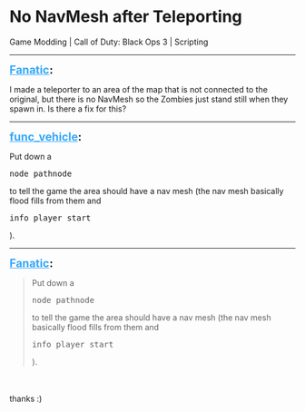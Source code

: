 # No NavMesh after Teleporting
Game Modding | Call of Duty: Black Ops 3 | Scripting

---
<strong style="font-size: 1.4em;"><span style="text-decoration: underline;text-decoration-color: #34a7f9;"><span style="color:#34a7f9;">Fanatic</span></span>:</strong>

<p>I made a teleporter to an area of the map that is not connected to the original, but there is no NavMesh so the Zombies just stand still when they spawn in. Is there a fix for this?</p>

---
<strong style="font-size: 1.4em;"><span style="text-decoration: underline;text-decoration-color: #34a7f9;"><span style="color:#34a7f9;">func_vehicle</span></span>:</strong>

<p>Put down a <pre>node_pathnode</pre> to tell the game the area should have a nav mesh (the nav mesh basically flood fills from them and <pre>info_player_start</pre>).</p>

---
<strong style="font-size: 1.4em;"><span style="text-decoration: underline;text-decoration-color: #34a7f9;"><span style="color:#34a7f9;">Fanatic</span></span>:</strong>

<p><blockquote>Put down a <pre>node_pathnode</pre> to tell the game the area should have a nav mesh (the nav mesh basically flood fills from them and <pre>info_player_start</pre>).<br /></blockquote><br /><br />thanks :)</p>
